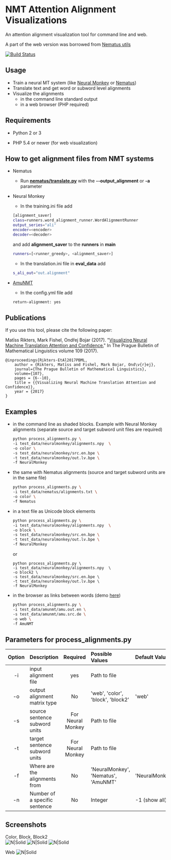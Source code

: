 # NMT Attention Alignment Visualizations
An attention alignment visualization tool for command line and web. 

A part of the web version was borrowed from [Nematus utils](https://github.com/rsennrich/nematus/tree/master/utils)

[![Build Status](https://travis-ci.org/M4t1ss/SoftAlignments.svg?branch=master)](https://travis-ci.org/M4t1ss/SoftAlignments)

Usage
---------

  - Train a neural MT system (like [Neural Monkey](https://github.com/ufal/neuralmonkey/) or [Nematus](https://github.com/rsennrich/nematus/))
  - Translate text and get word or subword level alignments
  - Visualize the alignments
    - in the command line standard output
    - in a web browser (PHP required)

Requirements
---------

* Python 2 or 3

* PHP 5.4 or newer (for web visualization)

How to get alignment files from NMT systems
---------

* Nematus
	* Run [**nematus/translate.py**](https://github.com/rsennrich/nematus/#using-a-trained-model) with the **--output_alignment** or **-a** parameter

* Neural Monkey
	* In the training.ini file add

	```sh
	[alignment_saver]
	class=runners.word_alignment_runner.WordAlignmentRunner
	output_series="ali"
	encoder=<encoder>
	decoder=<decoder>
	```

	and add __alignment_saver__ to the __runners__ in **main**

	```sh
	runners=[<runner_greedy>, <alignment_saver>]
	```

	* In the translation.ini file in **eval_data** add
	```sh
	s_ali_out="out.alignment"
	```

* [AmuNMT](https://github.com/barvins/amunmt)
	* In the config.yml file add
	```sh
	return-alignment: yes
	```
	
Publications
---------

If you use this tool, please cite the following paper:

Matīss Rikters, Mark Fishel, Ondřej Bojar (2017). "[Visualizing Neural Machine Translation Attention and Confidence.](https://ufal.mff.cuni.cz/pbml)" In The Prague Bulletin of Mathematical Linguistics volume 109 (2017).

```
@inproceedings{Rikters-EtAl2017PBML,
	author = {Rikters, Matīss and Fishel, Mark Bojar, Ond\v{r}ej},
	journal={The Prague Bulletin of Mathematical Linguistics},
	volume={107},
	pages = {6--10},
	title = {{Visualizing Neural Machine Translation Attention and Confidence}},
	year = {2017}
}
```
	
Examples
---------

  - in the command line as shaded blocks. Example with Neural Monkey alignments (separate source and target subword unit files are required)
	
	```sh
	python process_alignments.py \
	-i test_data/neuralmonkey/alignments.npy  \
	-o color \
	-s test_data/neuralmonkey/src.en.bpe \
	-t test_data/neuralmonkey/out.lv.bpe \
	-f NeuralMonkey
	```
	
  - the same with Nematus alignments (source and target subword units are in the same file)
	
	```sh
	python process_alignments.py \
	-i test_data/nematus/alignments.txt \
	-o color \
	-f Nematus
	```
	
  - in a text file as Unicode block elements
	
	```sh
	python process_alignments.py \
	-i test_data/neuralmonkey/alignments.npy  \
	-o block \
	-s test_data/neuralmonkey/src.en.bpe \
	-t test_data/neuralmonkey/out.lv.bpe \
	-f NeuralMonkey
	```
	
	  or
		
		python process_alignments.py \
		-i test_data/neuralmonkey/alignments.npy  \
		-o block2 \
		-s test_data/neuralmonkey/src.en.bpe \
		-t test_data/neuralmonkey/out.lv.bpe \
		-f NeuralMonkey
	
  - in the browser as links between words (demo [here](http://lielakeda.lv/other/NLP/alignments/?s=19))
	
	```sh
	python process_alignments.py \
	-i test_data/amunmt/amu.out.en \
	-s test_data/amunmt/amu.src.de \
	-o web \
	-f AmuNMT
	```

Parameters for process_alignments.py
---------

| Option | Description                   | Required 		 | Possible Values 			 			| Default Value  |
|:------:|:------------------------------|:-----------------:|:-------------------------------------|:---------------|
| -i     | input alignment file			 | yes     			 | Path to file							|				 |
| -o     | output alignment matrix type	 | No      		 	 | 'web', 'color', 'block', 'block2'	| 'web'			 |
| -s     | source sentence subword units | For Neural Monkey | Path to file			  	 			|				 |
| -t     | target sentence subword units | For Neural Monkey | Path to file			  	 			|				 |
| -f     | Where are the alignments from | No     	 		 | 'NeuralMonkey', 'Nematus', 'AmuNMT' 	| 'NeuralMonkey' |
| -n     | Number of a specific sentence | No     	 		 | Integer 								| -1 (show all)	 |

Screenshots
---------
Color, Block, Block2  
![N|Solid](https://github.com/M4t1ss/sAliViz/blob/master/screenshots/colorAlignments.PNG?raw=true) ![N|Solid](https://github.com/M4t1ss/sAliViz/blob/master/screenshots/blockAlignments.PNG?raw=true) ![N|Solid](https://github.com/M4t1ss/sAliViz/blob/master/screenshots/block2.png?raw=true) 

Web
![N|Solid](https://github.com/M4t1ss/sAliViz/blob/master/screenshots/webAlignments.PNG?raw=true)
